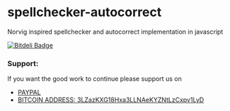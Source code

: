 spellchecker-autocorrect
========================

Norvig inspired spellchecker and autocorrect implementation in javascript


[![Bitdeli Badge](https://d2weczhvl823v0.cloudfront.net/WillSen/spellchecker-autocorrect/trend.png)](https://bitdeli.com/free "Bitdeli Badge")


### Support:

If you want the good work to continue please support us on

* [PAYPAL](https://www.paypal.me/ishandutta2007)
* [BITCOIN ADDRESS: 3LZazKXG18Hxa3LLNAeKYZNtLzCxpv1LyD](https://www.coinbase.com/join/5a8e4a045b02c403bc3a9c0c)
